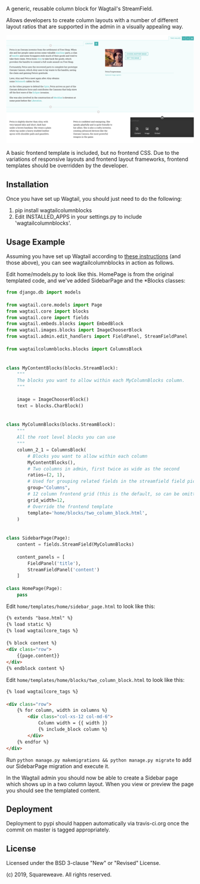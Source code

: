 A generic, reusable column block for Wagtail's StreamField.

Allows developers to create column layouts with a number of different layout
ratios that are supported in the admin in a visually appealing way.

![Admin interface showing column blocks in a streamfield](/docs/admin.png?raw=true)

A basic frontend template is included, but no frontend CSS. Due to the
variations of responsive layouts and frontend layout frameworks,
frontend templates should be overridden by the developer.

Installation
------------

Once you have set up Wagtail, you should just need to do the following:

1. pip install wagtailcolumnblocks
2. Edit INSTALLED\_APPS in your settings.py to include 'wagtailcolumnblocks'.

Usage Example
-------------

Assuming you have set up Wagtail according to [these instructions](https://wagtail.io/developers/) (and those above), you can see wagtailcolumnblocks in action as follows.

Edit home/models.py to look like this. HomePage is from the original templated code, and we've added SidebarPage and the \*Blocks classes:

```python
from django.db import models

from wagtail.core.models import Page
from wagtail.core import blocks
from wagtail.core import fields
from wagtail.embeds.blocks import EmbedBlock
from wagtail.images.blocks import ImageChooserBlock
from wagtail.admin.edit_handlers import FieldPanel, StreamFieldPanel

from wagtailcolumnblocks.blocks import ColumnsBlock


class MyContentBlocks(blocks.StreamBlock):
    """
    The blocks you want to allow within each MyColumnBlocks column.
    """

    image = ImageChooserBlock()
    text = blocks.CharBlock()


class MyColumnBlocks(blocks.StreamBlock):
    """
    All the root level blocks you can use
    """
    column_2_1 = ColumnsBlock(
        # Blocks you want to allow within each column
        MyContentBlocks(),
        # Two columns in admin, first twice as wide as the second
        ratios=(2, 1),
        # Used for grouping related fields in the streamfield field picker
        group="Columns",
        # 12 column frontend grid (this is the default, so can be omitted)
        grid_width=12,
        # Override the frontend template
        template='home/blocks/two_column_block.html',
    )


class SidebarPage(Page):
    content = fields.StreamField(MyColumnBlocks)

    content_panels = [
        FieldPanel('title'),
        StreamFieldPanel('content')
    ]

class HomePage(Page):
    pass
```

Edit `home/templates/home/sidebar_page.html` to look like this:
```html
{% extends "base.html" %}
{% load static %}
{% load wagtailcore_tags %}

{% block content %}
<div class="row">
    {{page.content}}
</div>
{% endblock content %}
```

Edit `home/templates/home/blocks/two_column_block.html` to look like this:
```html
{% load wagtailcore_tags %}

<div class="row">
    {% for column, width in columns %}
        <div class="col-xs-12 col-md-6">
            Column width = {{ width }}
            {% include_block column %}
        </div>
    {% endfor %}
</div>
```

Run `python manage.py makemigrations && python manage.py migrate` to add our SidebarPage migration and execute it.

In the Wagtail admin you should now be able to create a Sidebar page which shows up in a two column layout. When you view or preview the page you should see the templated content.

Deployment
-------

Deployment to pypi should happen automatically via travis-ci.org once the commit on master is tagged appropriately.

License
-------

Licensed under the BSD 3-clause "New" or "Revised" License.

(c) 2019, Squareweave. All rights reserved.
